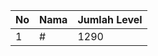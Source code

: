 | No | Nama            | Jumlah Level |
|----|-----------------|--------------|
| 1  | #    |    1290        |
